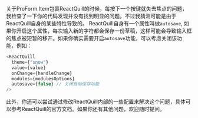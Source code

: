 关于ProForm.Item包裹ReactQuill的时候，每按下一个按键就失去焦点的问题，我检查了一下你的代码发现并没有找到明显的问题。不过我猜测可能是由于ReactQuill自身的某些特性导致的。
ReactQuill自身有一个属性叫做`autosave`, 如果你开启这个属性，每次输入新的字符都会保存一份草稿，这样可能会导致输入框的焦点被短暂的移开。如果你确实需要开启`autosave`功能，可以考虑关闭该功能，例如：

```javascript
<ReactQuill
  theme={"snow"}
  value={value}
  onChange={handleChange}
  modules={modulesOptions}
  autosave={false} // 关闭自动保存功能
/>
```

此外，你还可以尝试通过修改ReactQuill内部的一些配置来解决这个问题，具体可以参考ReactQuill的官方文档。如果你还有其他问题，欢迎随时提问。
